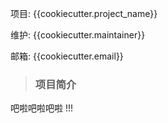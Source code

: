 项目: {{cookiecutter.project_name}}

维护: {{cookiecutter.maintainer}}

邮箱: {{cookiecutter.email}}

> ### 项目简介

吧啦吧啦吧啦 !!!